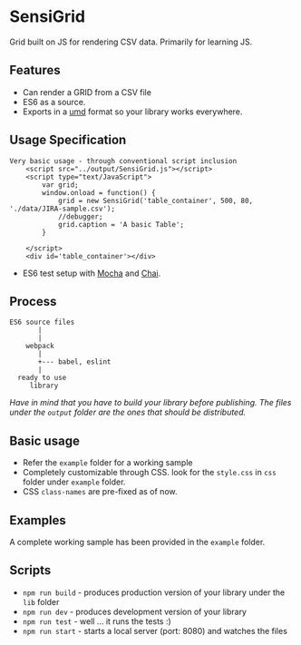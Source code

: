 # SensiGrid

Grid built on JS for rendering CSV data. Primarily for learning JS.

## Features

* Can render a GRID from a CSV file
* ES6 as a source.
* Exports in a [umd](https://github.com/umdjs/umd) format so your library works everywhere.

## Usage Specification
```
Very basic usage - through conventional script inclusion
    <script src="../output/SensiGrid.js"></script>
    <script type="text/JavaScript">
        var grid;
        window.onload = function() {
            grid = new SensiGrid('table_container', 500, 80, './data/JIRA-sample.csv');
            //debugger;
            grid.caption = 'A basic Table';
        }
        
    </script>
    <div id='table_container'></div>
```
* ES6 test setup with [Mocha](http://mochajs.org/) and [Chai](http://chaijs.com/).

## Process

```
ES6 source files
       |
       |
    webpack
       |
       +--- babel, eslint
       |
  ready to use
     library
```

*Have in mind that you have to build your library before publishing. The files under the `output` folder are the ones that should be distributed.*

## Basic usage
* Refer the `example` folder for a working sample
* Completely customizable through CSS. look for the `style.css` in `css` folder under `example` folder.
* CSS `class-names` are pre-fixed as of now.

## Examples
A complete working sample has been provided in the `example` folder.

## Scripts

* `npm run build` - produces production version of your library under the `lib` folder
* `npm run dev` - produces development version of your library
* `npm run test` - well ... it runs the tests :)
* `npm run start` - starts a local server (port: 8080) and watches the files 

